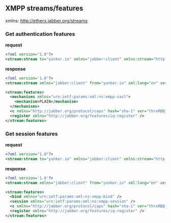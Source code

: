 ## XMPP streams/features

xmlns: http://etherx.jabber.org/streams

### Get authentication features

__request__
```xml
<?xml version="1.0"?>
<stream:stream to="yunker.io" xmlns="jabber:client" xmlns:stream="http://etherx.jabber.org/streams" version="1.0">
```

__response__
```xml
<?xml version='1.0'?>
<stream:stream xmlns="jabber:client" from="yunker.io" xml:lang="en" version="1.0" id="1" xmlns:stream="http://etherx.jabber.org/streams" />
```
```xml
<stream:features>
  <mechanisms xmlns="urn:ietf:params:xml:ns:xmpp-sasl">
    <mechanism>PLAIN</mechanism>
  </mechanisms>
  <c xmlns="http://jabber.org/protocol/caps" hash="sha-1" ver="thrxRBQjQmEoetQysFuvzmGWk9o=" node="http://www.process-one.net/en/ejabberd/" />
  <register xmlns="http://jabber.org/features/iq-register" />
</stream:features>
```

### Get session features

__request__
```xml
<?xml version="1.0"?>
<stream:stream to="yunker.io" xmlns="jabber:client" xmlns:stream="http://etherx.jabber.org/streams" version="1.0">
```

__response__
```xml
<?xml version='1.0'?>
<stream:stream xmlns="jabber:client" from="yunker.io" xml:lang="en" version="1.0" id="2" xmlns:stream="http://etherx.jabber.org/streams" />
```
```xml
<stream:features>
  <bind xmlns="urn:ietf:params:xml:ns:xmpp-bind" />
  <session xmlns="urn:ietf:params:xml:ns:xmpp-session" />
  <c xmlns="http://jabber.org/protocol/caps" hash="sha-1" ver="thrxRBQjQmEoetQysFuvzmGWk9o=" node="http://www.process-one.net/en/ejabberd/" />
  <register xmlns="http://jabber.org/features/iq-register" />
</stream:features>
```

